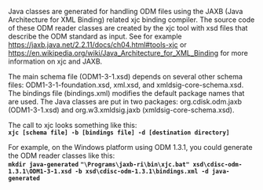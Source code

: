 Java classes are generated for handling ODM files using the JAXB (Java Architecture for XML Binding) related xjc binding
compiler. The source code of these ODM reader classes are created by the xjc tool with xsd files that describe the ODM
standard as input. See for example https://jaxb.java.net/2.2.11/docs/ch04.html#tools-xjc or
https://en.wikipedia.org/wiki/Java_Architecture_for_XML_Binding for more information on xjc and JAXB.

The main schema file (ODM1-3-1.xsd) depends on several other schema files: ODM1-3-1-foundation.xsd, xml.xsd, and
xmldsig-core-schema.xsd. The bindings file (bindings.xml) modifies the default package names that are used. The Java
classes are put in two packages: org.cdisk.odm.jaxb (ODM1-3-1.xsd) and org.w3.xmldsig.jaxb (xmldsig-core-schema.xsd).

The call to xjc looks something like this:<br/>
**`xjc [schema file] -b [bindings file] -d [destination directory]`**

For example, on the Windows platform using ODM 1.3.1, you could generate the ODM reader classes like this:<br/>
**`mkdir java-generated`**
**`"\Programs\jaxb-ri\bin\xjc.bat" xsd\cdisc-odm-1.3.1\ODM1-3-1.xsd -b xsd\cdisc-odm-1.3.1\bindings.xml -d java-generated`**
